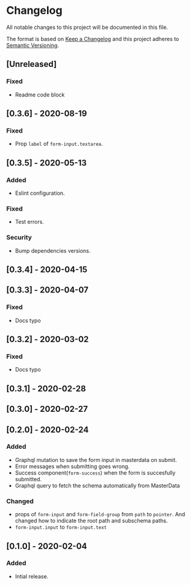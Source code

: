 # Changelog

All notable changes to this project will be documented in this file.

The format is based on [Keep a Changelog](http://keepachangelog.com/en/1.0.0/)
and this project adheres to [Semantic Versioning](http://semver.org/spec/v2.0.0.html).

## [Unreleased]
### Fixed
- Readme code block

## [0.3.6] - 2020-08-19
### Fixed
- Prop `label` of `form-input.textarea`.

## [0.3.5] - 2020-05-13
### Added
- Eslint configuration.

### Fixed
- Test errors.

### Security
- Bump dependencies versions.

## [0.3.4] - 2020-04-15

## [0.3.3] - 2020-04-07
### Fixed
- Docs typo

## [0.3.2] - 2020-03-02

### Fixed
- Docs typo

## [0.3.1] - 2020-02-28

## [0.3.0] - 2020-02-27

## [0.2.0] - 2020-02-24

### Added

- Graphql mutation to save the form input in masterdata on submit.
- Error messages when submitting goes wrong.
- Success component(`form-success`) when the form is succesfully submitted.
- Graphql query to fetch the schema automatically from MasterData

### Changed

- props of `form-input` and `form-field-group` from `path` to `pointer`. And changed how to indicate the root path and subschema paths.
- `form-input.input` to `form-input.text`

## [0.1.0] - 2020-02-04

### Added

- Intial release.
